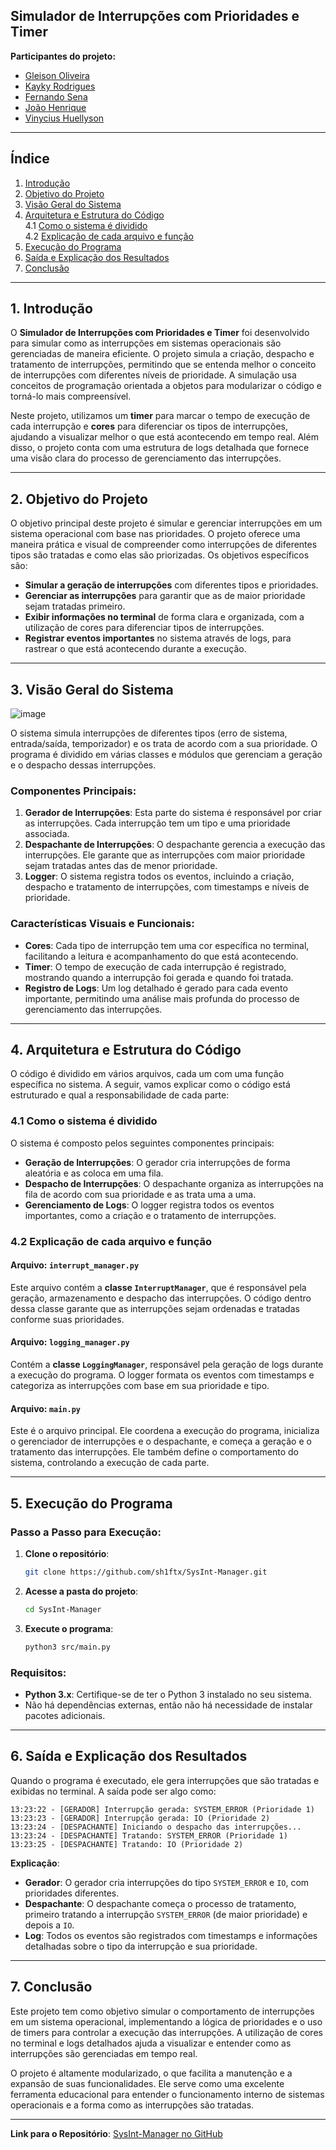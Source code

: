 ## **Simulador de Interrupções com Prioridades e Timer**

**Participantes do projeto:**

- [Gleison Oliveira](https://github.com/gleiSUN)
- [Kayky Rodrigues](https://github.com/xFrostzss)
- [Fernando Sena](https://github.com/FernandosenaDev)
- [João Henrique](https://github.com/xFrostzss)
- [Vinycius Huellyson](https://github.com/VINYCIU51)

---

## **Índice**

1. [Introdução](#1-introdução)  
2. [Objetivo do Projeto](#2-objetivo-do-projeto)  
3. [Visão Geral do Sistema](#3-visão-geral-do-sistema)  
4. [Arquitetura e Estrutura do Código](#4-arquitetura-e-estrutura-do-código)  
    4.1 [Como o sistema é dividido](#41-como-o-sistema-é-dividido)  
    4.2 [Explicação de cada arquivo e função](#42-explicação-de-cada-arquivo-e-função)  
5. [Execução do Programa](#5-execução-do-programa)  
6. [Saída e Explicação dos Resultados](#6-saída-e-explicação-dos-resultados)  
7. [Conclusão](#7-conclusão)

---

## **1. Introdução**  

O **Simulador de Interrupções com Prioridades e Timer** foi desenvolvido para simular como as interrupções em sistemas operacionais são gerenciadas de maneira eficiente. O projeto simula a criação, despacho e tratamento de interrupções, permitindo que se entenda melhor o conceito de interrupções com diferentes níveis de prioridade. A simulação usa conceitos de programação orientada a objetos para modularizar o código e torná-lo mais compreensível.

Neste projeto, utilizamos um **timer** para marcar o tempo de execução de cada interrupção e **cores** para diferenciar os tipos de interrupções, ajudando a visualizar melhor o que está acontecendo em tempo real. Além disso, o projeto conta com uma estrutura de logs detalhada que fornece uma visão clara do processo de gerenciamento das interrupções.

---

## **2. Objetivo do Projeto**  

O objetivo principal deste projeto é simular e gerenciar interrupções em um sistema operacional com base nas prioridades. O projeto oferece uma maneira prática e visual de compreender como interrupções de diferentes tipos são tratadas e como elas são priorizadas. Os objetivos específicos são:

- **Simular a geração de interrupções** com diferentes tipos e prioridades.
- **Gerenciar as interrupções** para garantir que as de maior prioridade sejam tratadas primeiro.
- **Exibir informações no terminal** de forma clara e organizada, com a utilização de cores para diferenciar tipos de interrupções.
- **Registrar eventos importantes** no sistema através de logs, para rastrear o que está acontecendo durante a execução.

---

## **3. Visão Geral do Sistema**  

![image](https://github.com/user-attachments/assets/ac8515d8-a1cc-4f6f-b59b-91bf5860f1c1)


O sistema simula interrupções de diferentes tipos (erro de sistema, entrada/saída, temporizador) e os trata de acordo com a sua prioridade. O programa é dividido em várias classes e módulos que gerenciam a geração e o despacho dessas interrupções.

### **Componentes Principais:**

1. **Gerador de Interrupções**: Esta parte do sistema é responsável por criar as interrupções. Cada interrupção tem um tipo e uma prioridade associada.
2. **Despachante de Interrupções**: O despachante gerencia a execução das interrupções. Ele garante que as interrupções com maior prioridade sejam tratadas antes das de menor prioridade.
3. **Logger**: O sistema registra todos os eventos, incluindo a criação, despacho e tratamento de interrupções, com timestamps e níveis de prioridade.

### **Características Visuais e Funcionais:**

- **Cores**: Cada tipo de interrupção tem uma cor específica no terminal, facilitando a leitura e acompanhamento do que está acontecendo.
- **Timer**: O tempo de execução de cada interrupção é registrado, mostrando quando a interrupção foi gerada e quando foi tratada.
- **Registro de Logs**: Um log detalhado é gerado para cada evento importante, permitindo uma análise mais profunda do processo de gerenciamento das interrupções.

---

## **4. Arquitetura e Estrutura do Código**  

O código é dividido em vários arquivos, cada um com uma função específica no sistema. A seguir, vamos explicar como o código está estruturado e qual a responsabilidade de cada parte:

### **4.1 Como o sistema é dividido**

O sistema é composto pelos seguintes componentes principais:

- **Geração de Interrupções**: O gerador cria interrupções de forma aleatória e as coloca em uma fila.
- **Despacho de Interrupções**: O despachante organiza as interrupções na fila de acordo com sua prioridade e as trata uma a uma.
- **Gerenciamento de Logs**: O logger registra todos os eventos importantes, como a criação e o tratamento de interrupções.

### **4.2 Explicação de cada arquivo e função**

#### **Arquivo: `interrupt_manager.py`**
Este arquivo contém a **classe `InterruptManager`**, que é responsável pela geração, armazenamento e despacho das interrupções. O código dentro dessa classe garante que as interrupções sejam ordenadas e tratadas conforme suas prioridades.

#### **Arquivo: `logging_manager.py`**
Contém a **classe `LoggingManager`**, responsável pela geração de logs durante a execução do programa. O logger formata os eventos com timestamps e categoriza as interrupções com base em sua prioridade e tipo.

#### **Arquivo: `main.py`**
Este é o arquivo principal. Ele coordena a execução do programa, inicializa o gerenciador de interrupções e o despachante, e começa a geração e o tratamento das interrupções. Ele também define o comportamento do sistema, controlando a execução de cada parte.

---

## **5. Execução do Programa**  

### **Passo a Passo para Execução**:

1. **Clone o repositório**:
   ```bash
   git clone https://github.com/sh1ftx/SysInt-Manager.git
   ```
2. **Acesse a pasta do projeto**:
   ```bash
   cd SysInt-Manager
   ```
3. **Execute o programa**:
   ```bash
   python3 src/main.py
   ```

### **Requisitos**:
- **Python 3.x**: Certifique-se de ter o Python 3 instalado no seu sistema.
- Não há dependências externas, então não há necessidade de instalar pacotes adicionais.

---

## **6. Saída e Explicação dos Resultados**  

Quando o programa é executado, ele gera interrupções que são tratadas e exibidas no terminal. A saída pode ser algo como:

```
13:23:22 - [GERADOR] Interrupção gerada: SYSTEM_ERROR (Prioridade 1)
13:23:23 - [GERADOR] Interrupção gerada: IO (Prioridade 2)
13:23:24 - [DESPACHANTE] Iniciando o despacho das interrupções...
13:23:24 - [DESPACHANTE] Tratando: SYSTEM_ERROR (Prioridade 1)
13:23:25 - [DESPACHANTE] Tratando: IO (Prioridade 2)
```

**Explicação**:
- **Gerador**: O gerador cria interrupções do tipo `SYSTEM_ERROR` e `IO`, com prioridades diferentes.
- **Despachante**: O despachante começa o processo de tratamento, primeiro tratando a interrupção `SYSTEM_ERROR` (de maior prioridade) e depois a `IO`.
- **Log**: Todos os eventos são registrados com timestamps e informações detalhadas sobre o tipo da interrupção e sua prioridade.

---

## **7. Conclusão**  

Este projeto tem como objetivo simular o comportamento de interrupções em um sistema operacional, implementando a lógica de prioridades e o uso de timers para controlar a execução das interrupções. A utilização de cores no terminal e logs detalhados ajuda a visualizar e entender como as interrupções são gerenciadas em tempo real.

O projeto é altamente modularizado, o que facilita a manutenção e a expansão de suas funcionalidades. Ele serve como uma excelente ferramenta educacional para entender o funcionamento interno de sistemas operacionais e a forma como as interrupções são tratadas.

---

**Link para o Repositório**: [SysInt-Manager no GitHub](https://github.com/sh1ftx/SysInt-Manager)

